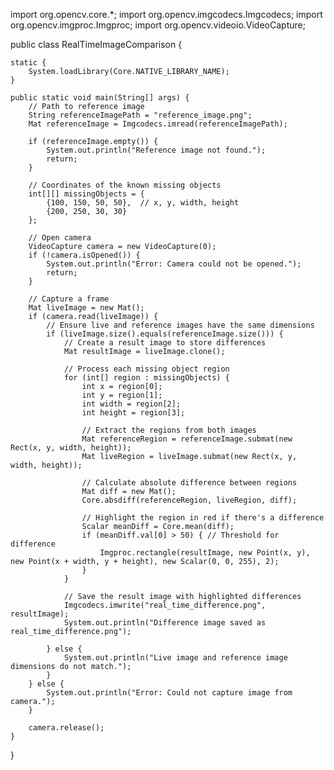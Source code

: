import org.opencv.core.*;
import org.opencv.imgcodecs.Imgcodecs;
import org.opencv.imgproc.Imgproc;
import org.opencv.videoio.VideoCapture;

public class RealTimeImageComparison {

    static {
        System.loadLibrary(Core.NATIVE_LIBRARY_NAME);
    }

    public static void main(String[] args) {
        // Path to reference image
        String referenceImagePath = "reference_image.png";
        Mat referenceImage = Imgcodecs.imread(referenceImagePath);

        if (referenceImage.empty()) {
            System.out.println("Reference image not found.");
            return;
        }

        // Coordinates of the known missing objects
        int[][] missingObjects = {
            {100, 150, 50, 50},  // x, y, width, height
            {200, 250, 30, 30}
        };

        // Open camera
        VideoCapture camera = new VideoCapture(0);
        if (!camera.isOpened()) {
            System.out.println("Error: Camera could not be opened.");
            return;
        }

        // Capture a frame
        Mat liveImage = new Mat();
        if (camera.read(liveImage)) {
            // Ensure live and reference images have the same dimensions
            if (liveImage.size().equals(referenceImage.size())) {
                // Create a result image to store differences
                Mat resultImage = liveImage.clone();

                // Process each missing object region
                for (int[] region : missingObjects) {
                    int x = region[0];
                    int y = region[1];
                    int width = region[2];
                    int height = region[3];

                    // Extract the regions from both images
                    Mat referenceRegion = referenceImage.submat(new Rect(x, y, width, height));
                    Mat liveRegion = liveImage.submat(new Rect(x, y, width, height));

                    // Calculate absolute difference between regions
                    Mat diff = new Mat();
                    Core.absdiff(referenceRegion, liveRegion, diff);

                    // Highlight the region in red if there's a difference
                    Scalar meanDiff = Core.mean(diff);
                    if (meanDiff.val[0] > 50) { // Threshold for difference
                        Imgproc.rectangle(resultImage, new Point(x, y), new Point(x + width, y + height), new Scalar(0, 0, 255), 2);
                    }
                }

                // Save the result image with highlighted differences
                Imgcodecs.imwrite("real_time_difference.png", resultImage);
                System.out.println("Difference image saved as real_time_difference.png");

            } else {
                System.out.println("Live image and reference image dimensions do not match.");
            }
        } else {
            System.out.println("Error: Could not capture image from camera.");
        }

        camera.release();
    }
}
